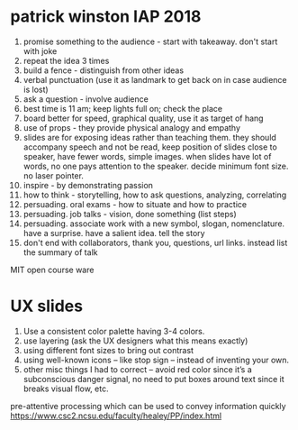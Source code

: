 
# patrick winston IAP 2018

1. promise something to the audience - start with takeaway.  don't start with joke
2. repeat the idea 3 times
3. build a fence - distinguish from other ideas
4. verbal punctuation (use it as landmark to get back on in case audience is lost)
5. ask a question - involve audience
6. best time is 11 am; keep lights full on; check the place
7. board better for speed, graphical quality, use it as target of hang
8. use of props - they provide physical analogy and empathy
9. slides are for exposing ideas rather than teaching them. they should accompany speech and not be read, keep position of slides close to speaker, have fewer words, simple images.  when slides have lot of words, no one pays attention to the speaker.  decide minimum font size.  no laser pointer.  
10. inspire - by demonstrating passion
11. how to think - storytelling, how to ask questions, analyzing, correlating
12. persuading.  oral exams - how to situate and how to practice
13. persuading.  job talks - vision, done something (list steps)
14. persuading.  associate work with a new symbol, slogan, nomenclature.  have a surprise.  have a salient idea.  tell the story
15. don't end with collaborators, thank you, questions, url links.  instead list the summary of talk 

MIT open course ware

# UX slides

1. Use a consistent color palette having 3-4 colors.
2. use layering  (ask the UX designers what this means exactly)
3. using different font sizes to bring out contrast
4. using well-known icons – like stop sign – instead of inventing your own.
5. other misc things I had to correct – avoid red color since it’s a subconscious danger signal, no need to put boxes around text since it breaks visual flow, etc.

pre-attentive processing which can be used to convey information quickly
https://www.csc2.ncsu.edu/faculty/healey/PP/index.html
 
